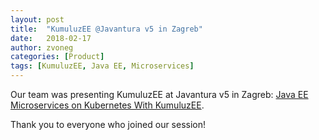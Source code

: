```yaml
---
layout: post
title:  "KumuluzEE @Javantura v5 in Zagreb"
date:   2018-02-17
author: zvoneg
categories: [Product]
tags: [KumuluzEE, Java EE, Microservices]
---
```


Our team was presenting KumuluzEE at Javantura v5 in Zagreb: [Java EE Microservices on Kubernetes With KumuluzEE](https://javantura.com/sessions/#kumuluzee).

Thank you to everyone who joined our session!



